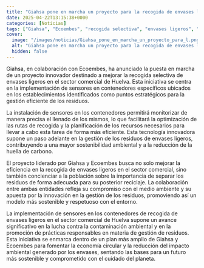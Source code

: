```yaml
---
title: "Giahsa pone en marcha un proyecto para la recogida de envases ligeros en el sector comercial de Huelva"
date: 2025-04-22T13:15:38+0000
categories: [Noticias]
tags: ["Giahsa", "Ecoembes", "recogida selectiva", "envases ligeros", "sensores", "gestión eficiente", "residuos", "tecnología innovadora", "sostenibilidad ambiental", "huella de carbono", "concienciación", "reciclaje", "colaboración"]
cover:
  image: "/images/noticias/Giahsa_pone_en_marcha_un_proyecto_para_l.png"
  alt: "Giahsa pone en marcha un proyecto para la recogida de envases ligeros en el sector comercial de Huelva"
  hidden: false
---
```


Giahsa, en colaboración con Ecoembes, ha anunciado la puesta en marcha de un proyecto innovador destinado a mejorar la recogida selectiva de envases ligeros en el sector comercial de Huelva. Esta iniciativa se centra en la implementación de sensores en contenedores específicos ubicados en los establecimientos identificados como puntos estratégicos para la gestión eficiente de los residuos.

La instalación de sensores en los contenedores permitirá monitorizar de manera precisa el llenado de los mismos, lo que facilitará la optimización de las rutas de recogida y la planificación de los recursos necesarios para llevar a cabo esta tarea de forma más eficiente. Esta tecnología innovadora supone un paso adelante en la gestión de los residuos de envases ligeros, contribuyendo a una mayor sostenibilidad ambiental y a la reducción de la huella de carbono.

El proyecto liderado por Giahsa y Ecoembes busca no solo mejorar la eficiencia en la recogida de envases ligeros en el sector comercial, sino también concienciar a la población sobre la importancia de separar los residuos de forma adecuada para su posterior reciclaje. La colaboración entre ambas entidades refleja su compromiso con el medio ambiente y su apuesta por la innovación en la gestión de los residuos, promoviendo así un modelo más sostenible y respetuoso con el entorno.

La implementación de sensores en los contenedores de recogida de envases ligeros en el sector comercial de Huelva supone un avance significativo en la lucha contra la contaminación ambiental y en la promoción de prácticas responsables en materia de gestión de residuos. Esta iniciativa se enmarca dentro de un plan más amplio de Giahsa y Ecoembes para fomentar la economía circular y la reducción del impacto ambiental generado por los envases, sentando las bases para un futuro más sostenible y comprometido con el cuidado del planeta.
